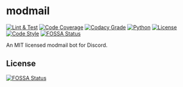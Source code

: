 # modmail
[![Lint & Test](https://img.shields.io/github/workflow/status/discord-modmail/modmail/Lint%20&%20Test/main?label=Lint+%26+Test&logo=github&style=flat)](https://github.com/discord-modmail/modmail/actions/workflows/lint_test.yml "Lint and Test")
[![Code Coverage](https://img.shields.io/codecov/c/gh/discord-modmail/modmail/main?logo=codecov&style=flat&label=Code+Coverage)](https://app.codecov.io/gh/discord-modmail/modmail "Code Coverage")
[![Codacy Grade](https://img.shields.io/codacy/grade/78be21a49835484595aea556d5920638?logo=codacy&style=flat&label=Code+Quality)](https://www.codacy.com/gh/discord-modmail/modmail/dashboard "Codacy Grade")
[![Python](https://img.shields.io/static/v1?label=Python&message=3.8+|+3.9&color=blue&logo=Python&style=flat)](https://www.python.org/downloads/ "Python 3.8 | 3.9")
[![License](https://img.shields.io/github/license/discord-modmail/modmail?style=flat&label=License)](./LICENSE "License file")
[![Code Style](https://img.shields.io/static/v1?label=Code%20Style&message=black&color=000000&style=flat)](https://github.com/psf/black "The uncompromising python formatter")
[![FOSSA Status](https://app.fossa.com/api/projects/git%2Bgithub.com%2Fdiscord-modmail%2Fmodmail.svg?type=shield)](https://app.fossa.com/projects/git%2Bgithub.com%2Fdiscord-modmail%2Fmodmail?ref=badge_shield)

An MIT licensed modmail bot for Discord.


## License
[![FOSSA Status](https://app.fossa.com/api/projects/git%2Bgithub.com%2Fdiscord-modmail%2Fmodmail.svg?type=large)](https://app.fossa.com/projects/git%2Bgithub.com%2Fdiscord-modmail%2Fmodmail?ref=badge_large)
